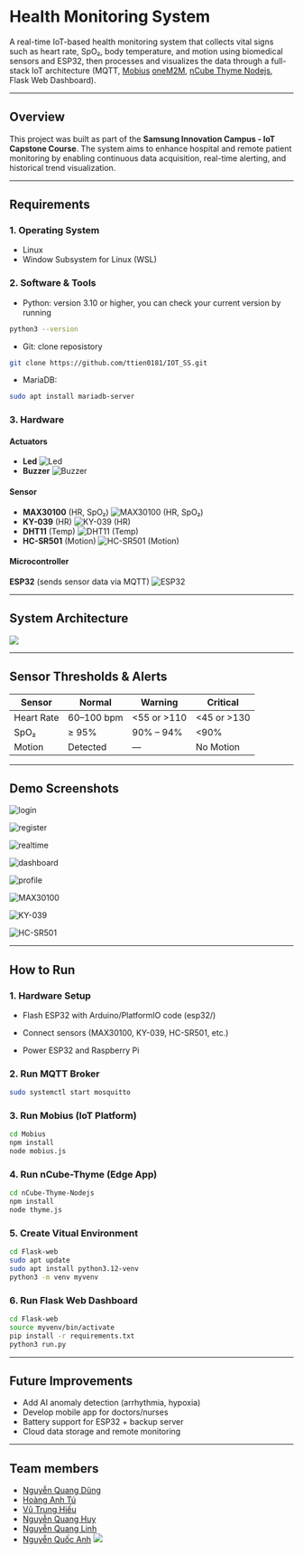 #  Health Monitoring System
A real-time IoT-based health monitoring system that collects vital signs such as heart rate, SpO₂, body temperature, and motion using biomedical sensors and ESP32, then processes and visualizes the data through a full-stack IoT architecture (MQTT, [Mobius](https://github.com/IoTKETI/Mobius) [oneM2M](https://github.com/IoTKETI/oneM2MBrowser), [nCube Thyme Nodejs](https://github.com/IoTKETI/nCube-Thyme-Nodejs), Flask Web Dashboard).

--- 
## Overview
This project was built as part of the **Samsung Innovation Campus - IoT Capstone Course**. The system aims to enhance hospital and remote patient monitoring by enabling continuous data acquisition, real-time alerting, and historical trend visualization.

--- 

## Requirements
### 1. Operating System
- Linux
- Window Subsystem for Linux (WSL)
### 2. Software & Tools
- Python: version 3.10 or higher, you can check your current version by running
```bash
python3 --version
```
- Git: clone reposistory 
```bash
git clone https://github.com/ttien0181/IOT_SS.git
```
- MariaDB: 
```bash 
sudo apt install mariadb-server
```

### 3. Hardware
#### Actuators
- **Led** 
![Led](image/led.png)
- **Buzzer** 
![Buzzer](image/buzzer.png)
#### Sensor
- **MAX30100** (HR, SpO₂) 
![MAX30100 (HR, SpO₂)](/image/MAX30100.png)
- **KY-039** (HR)
![KY-039 (HR)](/image/KY039.png) 
- **DHT11** (Temp)
![DHT11 (Temp)](/image/DHT11.png) 
- **HC-SR501** (Motion)
![HC-SR501 (Motion)](/image/HC-SR501.png)

#### Microcontroller 
**ESP32** (sends sensor data via MQTT)
![ESP32](/image/ESP32.png)

---
## System Architecture
![](image/system_architecture.png)

---
## Sensor Thresholds & Alerts
| Sensor     | Normal     | Warning     | Critical    |
|------------| ---------- | ----------- | ----------- |
| Heart Rate | 60–100 bpm | <55 or >110 | <45 or >130 |
| SpO₂       | ≥ 95%      | 90% – 94%   | <90%        |
| Motion     | Detected   | —           | No Motion   |

---
## Demo Screenshots


![login](image/login.png)


![register](image/register.png)


![realtime](image/realtime.png)


![dashboard](image/dashboard.png)


![profile](image/profile.png)


![MAX30100](image/MAX30100_cout.png)


![KY-039](image/KY-039_cout.png)


![HC-SR501](image/HC-SR501_cout.png)


---
## How to Run
### 1. Hardware Setup

- Flash ESP32 with Arduino/PlatformIO code (esp32/)

- Connect sensors (MAX30100, KY-039, HC-SR501, etc.)

- Power ESP32 and Raspberry Pi

### 2. Run MQTT Broker
```bash
sudo systemctl start mosquitto
```

### 3. Run Mobius (IoT Platform)
```bash
cd Mobius
npm install
node mobius.js

```
### 4. Run nCube-Thyme (Edge App)

```bash 
cd nCube-Thyme-Nodejs
npm install
node thyme.js
```
### 5. Create Vitual Environment
```bash 
cd Flask-web
sudo apt update
sudo apt install python3.12-venv
python3 -m venv myvenv
```
### 6. Run Flask Web Dashboard
```bash
cd Flask-web
source myvenv/bin/activate
pip install -r requirements.txt
python3 run.py
```
---
## Future Improvements
- Add AI anomaly detection (arrhythmia, hypoxia)
- Develop mobile app for doctors/nurses
- Battery support for ESP32 + backup server
- Cloud data storage and remote monitoring

---
## Team members

- [Nguyễn Quang Dũng](https://github.com/Duzngpanda05)
- [Hoàng Anh Tú](https://github.com/ttien0181)
- [Vũ Trung Hiếu](https://github.com/hieuvu0212)
- [Nguyễn Quang Huy](https://github.com/huymtpzz1)
- [Nguyễn Quang Linh](https://github.com/JKunnarter)
- [Nguyễn Quốc Anh](https://github.com/QuanhVipPro)
![](image/member.png)
